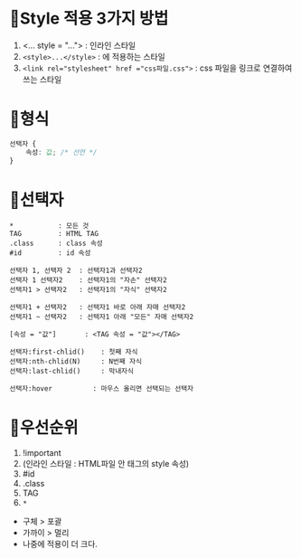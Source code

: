 # 🦄Style 적용 3가지 방법
1. <... style = "..."> : 인라인 스타일
2. `<style>...</style>` : <head>에 적용하는 스타일
3. `<link rel="stylesheet" href ="css파일.css">` : css 파일을 링크로 연결하여 쓰는 스타일

# 🦄형식
```css
선택자 {
    속성: 값; /* 선언 */
}
```

# 🦄선택자
```
*           : 모든 것
TAG         : HTML TAG
.class      : class 속성
#id         : id 속성

선택자 1, 선택자 2  : 선택자1과 선택자2
선택자 1 선택자2    : 선택자1의 "자손" 선택자2
선택자1 > 선택자2   : 선택자1의 "자식" 선택자2

선택자1 + 선택자2   : 선택자1 바로 아래 자매 선택자2
선택자1 ~ 선택자2   : 선택자1 아래 "모든" 자매 선택자2

[속성 = "값"]       : <TAG 속성 = "값"></TAG>

선택자:first-chlid()    : 첫째 자식
선택자:nth-chlid(N)     : N번째 자식
선택자:last-chlid()     : 막내자식

선택자:hover          : 마우스 올리면 선택되는 선택자
```

# 🦄우선순위
1. !important
2. (인라인 스타일 : HTML파일 안 태그의 style 속성)
3. #id
4. .class
5. TAG
6. `*`
- 구체 > 포괄
- 가까이 > 멀리
- 나중에 적용이 더 크다.